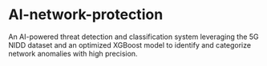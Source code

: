 # AI-network-protection
An AI-powered threat detection and classification system leveraging the 5G NIDD dataset and an optimized XGBoost model to identify and categorize network anomalies with high precision.
